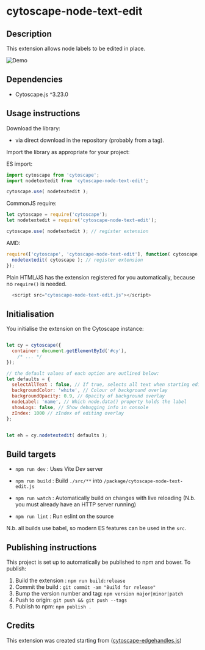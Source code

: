 cytoscape-node-text-edit
================================================================================
 

## Description


This extension allows node labels to be edited in place. 

![Demo](./demo.gif)

## Dependencies

 * Cytoscape.js ^3.23.0


## Usage instructions

Download the library:
 * via direct download in the repository (probably from a tag).

Import the library as appropriate for your project:

ES import:

```js
import cytoscape from 'cytoscape';
import nodetextedit from 'cytoscape-node-text-edit';

cytoscape.use( nodetextedit );
```

CommonJS require:

```js
let cytoscape = require('cytoscape');
let nodetextedit = require('cytoscape-node-text-edit');

cytoscape.use( nodetextedit ); // register extension
```

AMD:

```js
require(['cytoscape', 'cytoscape-node-text-edit'], function( cytoscape, nodetextedit ){
  nodetextedit( cytoscape ); // register extension
});
```

Plain HTML/JS has the extension registered for you automatically, because no `require()` is needed.
```js
  <script src="cytoscape-node-text-edit.js"></script>
```

## Initialisation

You initialise the extension on the Cytoscape instance:

```js

let cy = cytoscape({
  container: document.getElementById('#cy'),
	/* ... */
});

// the default values of each option are outlined below:
let defaults = {
  selectAllText : false, // If true, selects all text when starting edit. Otherwise, selects last character.
  backgroundColor: 'white', // Colour of background overlay
  backgroundOpacity: 0.9, // Opacity of background overlay
  nodeLabel: 'name', // Which node.data() property holds the label
  showLogs: false, // Show debugging info in console
  zIndex: 1000 // zIndex of editing overlay
};


let eh = cy.nodetextedit( defaults );

```

 

## Build targets

* `npm run dev` : Uses Vite Dev server 
* `npm run build` : Build `./src/**` into `/package/cytoscape-node-text-edit.js`
* `npm run watch` : Automatically build on changes with live reloading (N.b. you must already have an HTTP server running)

* `npm run lint` : Run eslint on the source

N.b. all builds use babel, so modern ES features can be used in the `src`.


## Publishing instructions

This project is set up to automatically be published to npm and bower.  To publish:

1. Build the extension : `npm run build:release`
1. Commit the build : `git commit -am "Build for release"`
1. Bump the version number and tag: `npm version major|minor|patch`
1. Push to origin: `git push && git push --tags`
1. Publish to npm: `npm publish .`
 


## Credits

This extension was created starting from ([cytoscape-edgehandles.js](https://github.com/cytoscape/cytoscape.js-edgehandles))